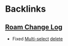 
# Backlinks
## [Roam Change Log](<Roam Change Log.md>)
- Fixed [Multi-select](<Multi-select.md>) [delete](<delete.md>)

